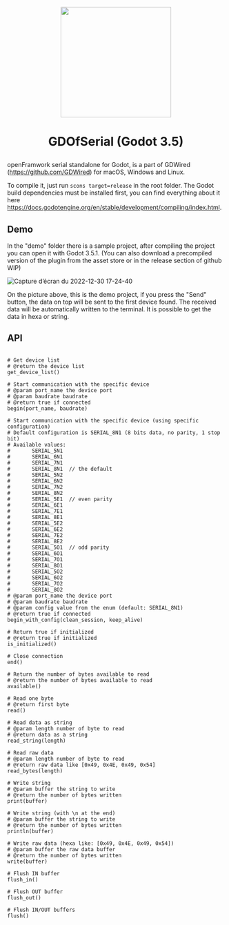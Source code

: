 <p align="center"><img src="https://user-images.githubusercontent.com/4105962/204136320-9e49eaf0-db2c-4335-b0dc-939e89770235.png" width="256"></p>

# <p align="center">GDOfSerial (Godot 3.5)</p>

openFramwork serial standalone for Godot, is a part of GDWired (https://github.com/GDWired) for macOS, Windows and Linux.

To compile it, just run `scons target=release` in the root folder. The Godot build dependencies must be installed first, you can find everything about it here https://docs.godotengine.org/en/stable/development/compiling/index.html.

## Demo

In the "demo" folder there is a sample project, after compiling the project you can open it with Godot 3.5.1. (You can also download a precompiled version of the plugin from the asset store or in the release section of github WIP) 

![Capture d’écran du 2022-12-30 17-24-40](https://user-images.githubusercontent.com/4105962/210091592-5f7041b2-74b6-4ad8-9f22-f04202043a87.png)

On the picture above, this is the demo project, if you press the "Send" button, the data on top will be sent to the first device found. The received data will be automatically written to the terminal. It is possible to get the data in hexa or string.

## API

``` gdscript

# Get device list
# @return the device list
get_device_list()

# Start communication with the specific device
# @param port_name the device port
# @param baudrate baudrate
# @return true if connected 
begin(port_name, baudrate)

# Start communication with the specific device (using specific configuration)
# Default configuration is SERIAL_8N1 (8 bits data, no parity, 1 stop bit)
# Available values:
#		SERIAL_5N1
#		SERIAL_6N1
#		SERIAL_7N1
#		SERIAL_8N1	// the default
#		SERIAL_5N2
#		SERIAL_6N2
#		SERIAL_7N2
#		SERIAL_8N2
#		SERIAL_5E1	// even parity
#		SERIAL_6E1
#		SERIAL_7E1
#		SERIAL_8E1
#		SERIAL_5E2
#		SERIAL_6E2
#		SERIAL_7E2
#		SERIAL_8E2
#		SERIAL_5O1	// odd parity
#		SERIAL_6O1
#		SERIAL_7O1
#		SERIAL_8O1
#		SERIAL_5O2
#		SERIAL_6O2
#		SERIAL_7O2
#		SERIAL_8O2
# @param port_name the device port
# @param baudrate baudrate
# @param config value from the enum (default: SERIAL_8N1)
# @return true if connected 
begin_with_config(clean_session, keep_alive)

# Return true if initialized
# @return true if initialized
is_initialized()

# Close connection
end()

# Return the number of bytes available to read
# @return the number of bytes available to read
available()

# Read one byte
# @return first byte
read()

# Read data as string
# @param length number of byte to read
# @return data as a string
read_string(length)

# Read raw data
# @param length number of byte to read
# @return raw data like [0x49, 0x4E, 0x49, 0x54]
read_bytes(length)

# Write string
# @param buffer the string to write
# @return the number of bytes written
print(buffer)

# Write string (with \n at the end)
# @param buffer the string to write
# @return the number of bytes written
println(buffer)

# Write raw data (hexa like: [0x49, 0x4E, 0x49, 0x54])
# @param buffer the raw data buffer
# @return the number of bytes written
write(buffer)

# Flush IN buffer
flush_in()

# Flush OUT buffer
flush_out()

# Flush IN/OUT buffers
flush()
````
